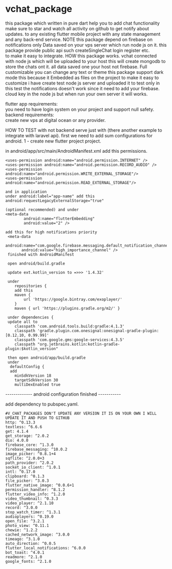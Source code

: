 # vchat_package
this package which written in pure dart help you to add chat functionality  
make sure to star and watch all activity on github to get notify about updates. 
to any existing flutter mobile project with any state management and any back-end service. 
NOTE this package depend on firebase on notifications only Data saved on your vps server which run node js on it. 
this package provide public api such createSingleChat login register etc.  
to make it easy to integrate. 
HOW this package works. 
vchat connected with node js which will be uploaded to your host this will create mongodb to store the chats ont it. 
all data saved one your host not firebase. 
Full customizable you can change  any text or theme this package support dark mode this because it Embedded as files on the project to make it easy to customize
i have create test node js server and uploaded it to test only in this test the notifications doesn't work since it need to add your firebase. 
cloud key in the node js but when run your own server it will works. 

flutter app requirements:  
you need to have login system on your project and support null safety. 
backend requirements:  
create new vps at digital ocean or any provider. 

HOW TO TEST with not backend serve just with  (there another example to integrate with laravel api). 
first we need to add sum configurations for android. 
1 - create new flutter project project. 

in android/app/src/main/AndroidManifest.xml add this permissions. 

    <uses-permission android:name="android.permission.INTERNET" />
    <uses-permission android:name="android.permission.RECORD_AUDIO" />
    <uses-permission android:name="android.permission.WRITE_EXTERNAL_STORAGE"/>
    <uses-permission android:name="android.permission.READ_EXTERNAL_STORAGE"/>

    and in application
    under android:label="app-name" add this android:requestLegacyExternalStorage="true"
    
    (optional recommended) and under
    <meta-data
            android:name="flutterEmbedding"
            android:value="2" />

    add this for high notifications priority
     <meta-data
           android:name="com.google.firebase.messaging.default_notification_channel_id"
           android:value="high_importance_channel" />
     finished with AndroidManifest      
     
     open android/build.gradle
     
     update ext.kotlin_version to =>>> '1.4.32'
     
     under 
        repositories { 
        add this 
        maven {
            url 'https://google.bintray.com/exoplayer/'
        }
        maven { url 'https://plugins.gradle.org/m2/' }
        
     under dependencies {
     update all to  
        classpath 'com.android.tools.build:gradle:4.1.3'
        classpath 'gradle.plugin.com.onesignal:onesignal-gradle-plugin:[0.12.10, 0.99.99]'
        classpath 'com.google.gms:google-services:4.3.5'
        classpath "org.jetbrains.kotlin:kotlin-gradle-plugin:$kotlin_version"
        
     then open android/app/build.gradle  
     under 
      defaultConfig {
      add 
        minSdkVersion 18
        targetSdkVersion 30
        multiDexEnabled true 
        
  -------------   android configuration finished   -----------  
  
  add dependency to pubspec.yaml. 
  ```
  #V_CHAT_PACKAGES DON'T UPDATE ANY VERSION IT IS ON YOUR OWN I WILL UPDATE IT AND PUSH TO GITHUB
  http: ^0.13.3
  textless: ^6.6.6
  get: 4.1.4
  get_storage: ^2.0.2
  dio: 4.0.0
  firebase_core: ^1.3.0
  firebase_messaging: ^10.0.2
  image_picker: ^0.8.1+4
  sqflite: ^2.0.0+3
  path_provider: ^2.0.2
  socket_io_client: ^1.0.1
  intl: ^0.17.0
  clipboard: ^0.1.3
  file_picker: ^3.0.3
  flutter_native_image: ^0.0.6+1
  permission_handler: ^8.1.2
  flutter_video_info: ^1.2.0
  video_thumbnail: ^0.3.3
  video_player: ^2.1.10
  record: ^3.0.0
  stop_watch_timer: ^1.3.1
  audioplayers: ^0.19.0
  open_file: ^3.2.1
  photo_view: ^0.11.1
  chewie: ^1.2.2
  cached_network_image: ^3.0.0
  timeago: ^3.1.0
  auto_direction: ^0.0.5
  flutter_local_notifications: ^6.0.0
  bot_toast: ^4.0.1
  readmore: ^2.1.0
  google_fonts: ^2.1.0
  ```
